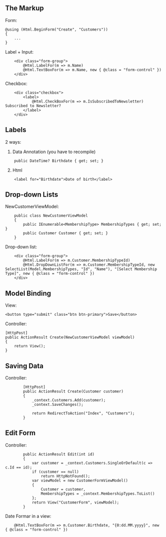 ﻿## The Markup

Form:
```
@using (Html.BeginForm("Create", "Customers"))
{ 
	...
}
```

Label + Input:
```
	<div class="form-group">
		@Html.LabelFor(m => m.Name)
		@Html.TextBoxFor(m => m.Name, new { @class = "form-control" })
	</div>
```

Checkbox:
```
	<div class="checkbox">
		<label>
			@Html.CheckBoxFor(m => m.IsSubscribedToNewsletter) Subscribed to Newsletter?
		</label>
	</div>
```

## Labels
2 ways:
1. Data Annotation  (you have to recompile)
```	[Display(Name = "Date of birth")]
	public DateTime? Birthdate { get; set; }
```
2. Html
```
	<label for="Birthdate">Date of birth</label>
```

## Drop-down Lists

NewCustomerViewModel:
```
    public class NewCustomerViewModel
    {
        public IEnumerable<MembershipType> MembershipTypes { get; set; }
        public Customer Customer { get; set; }
    }
```

Drop-down list:
```
    <div class="form-group">
        @Html.LabelFor(m => m.Customer.MembershipTypeId)
        @Html.DropDownListFor(m => m.Customer.MembershipTypeId, new SelectList(Model.MembershipTypes, "Id", "Name"), "[Select Membership Type]", new { @class = "form-control" })
    </div>
```

## Model Binding

View:
```
<button type="submit" class="btn btn-primary">Save</button>
```
Controller:
```
[HttpPost]
public ActionResult Create(NewCustomerViewModel viewModel)
{
	return View();
}
```

## Saving Data
Controller:
```
        [HttpPost]
        public ActionResult Create(Customer customer)
        {
            _context.Customers.Add(customer);
            _context.SaveChanges();

            return RedirectToAction("Index", "Customers");
        }
```

## Edit Form
Controller:
```
        public ActionResult Edit(int id)
        {
            var customer = _context.Customers.SingleOrDefault(c => c.Id == id);
            if (customer == null)
                return HttpNotFound();
            var viewModel = new CustomerFormViewModel()
            {
                Customer = customer,
                MembershipTypes = _context.MembershipTypes.ToList()
            };
            return View("CustomerForm", viewModel);
        }
```

Date Formar in a view:
```
	@Html.TextBoxFor(m => m.Customer.Birthdate, "{0:dd.MM.yyyy}", new { @class = "form-control" })
```
